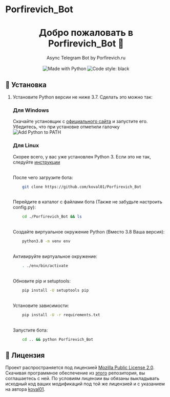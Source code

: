 # Porfirevich_Bot

<h1 align="center">Добро пожаловать в Porfirevich_Bot 👋</h1>
<p align="center">
    Async Telegram Bot by Porfirevich.ru
    <br /><br />
    <img alt="Made with Python" src="https://img.shields.io/badge/Made%20with-Python-%23FFD242?logo=python&logoColor=white">
    <img alt="Code style: black" src="https://img.shields.io/badge/code%20style-Social-428.svg">
</p>

## 🚀 Установка

1. Установите Python версии не ниже 3.7. Сделать это можно так:

    <h3>Для Windows</h3>

    Скачайте установщик с [официального сайта](https://www.python.org/downloads/) и запустите его. Убедитесь, что при установке отметили галочку ![Add Python to PATH](https://user-images.githubusercontent.com/42045258/69171091-557d2780-0b0c-11ea-8adf-7f819357f041.png)

     <h3>Для Linux</h3>

     Скорее всего, у вас уже установлен Python 3. Если это не так, следуйте [инструкции](https://realpython.com/installing-python/#linux)
    
    </br>После чего загрузите бота:
    
    ```sh
        git clone https://github.com/koval01/Porfirevich_Bot
    ```
   
    </br>Перейдите в каталог с файлами бота (Также не забудьте настроить config.py):
    
    ```sh
        cd ./Porfirevich_Bot && ls
    ```
   
    </br>Создайте виртуальное окружение Python (Вместо 3.8 Ваша версия):
    
    ```sh
        python3.8 -m venv env
    ```
   
    </br>Активируйте виртуальное окружение:
    
    ```sh
        . ./env/bin/activate
    ```
   
    </br>Обновите pip и setuptools:
    
    ```sh
        pip install -U setuptools pip
    ```
   
    </br>Установите зависимости:
    
    ```sh
        pip install -U -r requirements.txt
    ```
   
    </br>Запустите бота:
    
    ```sh
        cd .. && python Porfirevich_Bot
    ```

## 📝 Лицензия
<!--- Не надо это удалять, пожалуйста 😐  -->
Проект распространяется под лицензией [Mozilla Public License 2.0](https://github.com/koval01/Porfirevich_Bot/blob/master/LICENSE). Скачивая программное обеспечение из [этого](https://github.com/koval01/Porfirevich_Bot) репозитория, вы соглашаетесь с ней. По условиям лицензии вы обязаны выкладывать исходный код ваших модификаций под той же лицензией и с указанием на автора [koval01](https://github.com/koval01).
